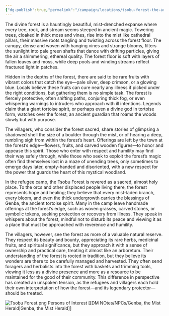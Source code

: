 ```yaml
---
{"dg-publish":true,"permalink":"/campaign/locations/tsobu-forest-the-arboretum/"}
---
```


The divine forest is a hauntingly beautiful, mist-drenched expanse where every tree, rock, and stream seems steeped in ancient magic. Towering trees, cloaked in thick moss and vines, rise into the mist like cathedral pillars, their massive roots tangling and twisting across the forest floor. The canopy, dense and woven with hanging vines and strange blooms, filters the sunlight into pale green shafts that dance with drifting particles, giving the air a shimmering, ethereal quality. The forest floor is soft with layers of fallen leaves and moss, while deep pools and winding streams reflect fractured light in patches.

Hidden in the depths of the forest, there are said to be rare fruits with vibrant colors that catch the eye—pale silver, deep crimson, or a glowing blue. Locals believe these fruits can cure nearly any illness if picked under the right conditions, but gathering them is no simple task. The forest is fiercely protective, often shifting paths, conjuring thick fog, or even whispering warnings to intruders who approach with ill intentions. Legends claim that a giant tortoise spirit, or perhaps even a divine god in tortoise form, watches over the forest, an ancient guardian that roams the woods slowly but with purpose.

The villagers, who consider the forest sacred, share stories of glimpsing a shadowed shell the size of a boulder through the mist, or of hearing a deep, rumbling sigh from within the forest’s heart. Offerings are left by the town at the forest’s edge—flowers, fruits, and carved wooden figures—to honor and appease this spirit. Those who enter with respect and humility may find their way safely through, while those who seek to exploit the forest’s magic often find themselves lost in a maze of unending trees, only sometimes to emerge days later, empty-handed and disoriented, with a new respect for the power that guards the heart of this mystical woodland. 

In the refugee camp, the Tsobu Forest is revered as a sacred, almost holy place. To the orcs and other displaced people living there, the forest represents hope and healing; they believe that every mist-laden branch, every bloom, and even the thick undergrowth carries the blessings of Genba, the ancient tortoise spirit. Many in the camp leave handmade offerings at the forest’s edge, such as woven grasses, carved stones, or symbolic tokens, seeking protection or recovery from illness. They speak in whispers about the forest, mindful not to disturb its peace and viewing it as a place that must be approached with reverence and humility.

The villagers, however, see the forest as more of a valuable natural reserve. They respect its beauty and bounty, appreciating its rare herbs, medicinal fruits, and spiritual significance, but they approach it with a sense of ownership and practical care, treating it almost like an arboretum. Their understanding of the forest is rooted in tradition, but they believe its wonders are there to be carefully managed and harvested. They often send foragers and herbalists into the forest with baskets and trimming tools, viewing it less as a divine presence and more as a resource to be maintained for the good of their community. This difference in perspective has created an unspoken tension, as the refugees and villagers each hold their own interpretation of how the forest—and its legendary protector—should be treated.

![Tsobu Forest.png](/img/user/Config/DATA/Image%20Storage/Tsobu%20Forest.png)
Persons of Interest
[[DM NOtes/NPCs/Genba, the Mist Herald\|Genba, the Mist Herald]]
